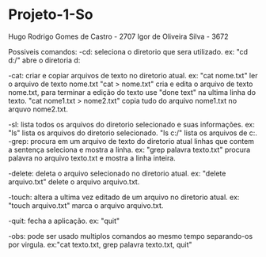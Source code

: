 # Projeto-1-So
Hugo Rodrigo Gomes de Castro - 2707
Igor de Oliveira Silva - 3672

Possiveis comandos:
  -cd: seleciona o diretorio que sera utilizado.
    ex: "cd d:/" abre o diretoria d:
    
  -cat: criar e copiar arquivos de texto no diretorio atual.
    ex: "cat nome.txt" ler o arquivo de texto nome.txt
        "cat > nome.txt" cria e edita o arquivo de texto nome.txt, para terminar a edição do texto use "done text" na ultima linha do texto.
        "cat nome1.txt > nome2.txt" copia tudo do arquivo nome1.txt no arquvo nome2.txt.
        
  -sl: lista todos os arquivos do diretorio selecionado e suas informações.
    ex: "ls" lista os arquivos do diretorio selecionado.
        "ls c:/" lista os arquivos de c:.
  -grep: procura em um arquivo de texto do diretorio atual linhas que contem a sentença seleciona e mostra a linha.
    ex: "grep palavra texto.txt" procura palavra no arquivo texto.txt e mostra a linha inteira.
    
  -delete: deleta o arquivo selecionado no diretorio atual.
    ex: "delete arquivo.txt" delete o arquivo arquivo.txt.
    
  -touch: altera a ultima vez editado de um arquivo no diretorio atual.
    ex: "touch arquivo.txt" marca o arquivo arquivo.txt.
    
  -quit: fecha a aplicação.
    ex: "quit"
    
  -obs: pode ser usado multiplos comandos ao mesmo tempo separando-os por virgula.
    ex:"cat texto.txt, grep palavra texto.txt, quit"
   
